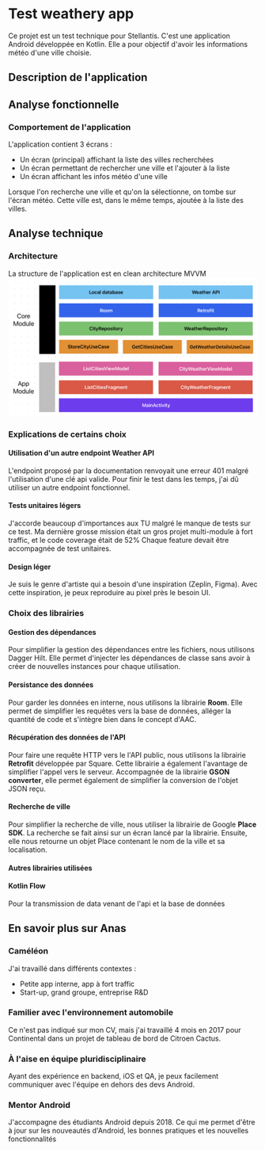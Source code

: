 # Test weathery app

Ce projet est un test technique pour Stellantis. C'est une application Android développée en Kotlin.
Elle a pour objectif d'avoir les informations météo d'une ville choisie.  

## Description de l'application
## Analyse fonctionnelle

### Comportement de l'application
L'application contient 3 écrans :
- Un écran (principal) affichant la liste des villes recherchées
- Un écran permettant de rechercher une ville et l'ajouter à la liste
- Un écran affichant les infos météo d'une ville

Lorsque l'on recherche une ville et qu'on la sélectionne, on tombe sur l'écran météo.
Cette ville est, dans le même temps, ajoutée à la liste des villes.

## Analyse technique
### Architecture
La structure de l'application est en clean architecture MVVM 
![Alt text](https://github.com/Asiri75/WeatheryApp/raw/main/architecture.png "app architecture")

### Explications de certains choix
#### Utilisation d'un autre endpoint Weather API
L'endpoint proposé par la documentation renvoyait une erreur 401 malgré l'utilisation d'une clé api valide.
Pour finir le test dans les temps, j'ai dû utiliser un autre endpoint fonctionnel.

#### Tests unitaires légers
J'accorde beaucoup d'importances aux TU malgré le manque de tests sur ce test.
Ma dernière grosse mission était un gros projet multi-module à fort traffic, et le code coverage était de 52%
Chaque feature devait être accompagnée de test unitaires.

#### Design léger
Je suis le genre d'artiste qui a besoin d'une inspiration (Zeplin, Figma).
Avec cette inspiration, je peux reproduire au pixel près le besoin UI.


### Choix des librairies

#### Gestion des dépendances
Pour simplifier la gestion des dépendances entre les fichiers, nous utilisons Dagger Hilt. 
Elle permet d'injecter les dépendances de classe sans avoir à créer de nouvelles instances pour chaque utilisation.

#### Persistance des données
Pour garder les données en interne, nous utilisons la librairie **Room**. Elle permet de simplifier les requêtes vers la base de données, alléger la quantité de code et s'intègre bien dans le concept d'AAC.

#### Récupération des données de l'API
Pour faire une requête HTTP vers le l'API public, nous utilisons la librairie **Retrofit** développée par Square.
Cette librairie a également l'avantage de simplifier l'appel vers le serveur. Accompagnée de la librairie **GSON converter**, elle permet également de simplifier la conversion de l'objet JSON reçu.

#### Recherche de ville
Pour simplifier la recherche de ville, nous utiliser la librairie de Google **Place SDK**.
La recherche se fait ainsi sur un écran lancé par la librairie.
Ensuite, elle nous retourne un objet Place contenant le nom de la ville et sa localisation.

#### Autres librairies utilisées
#### Kotlin Flow
Pour la transmission de data venant de l'api et la base de données

## En savoir plus sur Anas
### Caméléon
J'ai travaillé dans différents contextes :
- Petite app interne, app à fort traffic
- Start-up, grand groupe, entreprise R&D

### Familier avec l'environnement automobile
Ce n'est pas indiqué sur mon CV, mais j'ai travaillé 4 mois en 2017 pour Continental dans un projet de tableau de bord de Citroen Cactus.

### À l'aise en équipe pluridisciplinaire
Ayant des expérience en backend, iOS et QA, je peux facilement communiquer avec l'équipe en dehors des devs Android.

### Mentor Android
J'accompagne des étudiants Android depuis 2018.
Ce qui me permet d'être à jour sur les nouveautés d'Android, les bonnes pratiques et les nouvelles fonctionnalités
